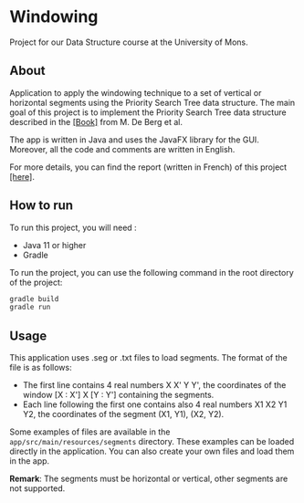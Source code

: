 # Windowing
Project for our Data Structure course at the University of Mons.

## About
Application to apply the windowing technique to a set of vertical or horizontal segments  using the Priority Search Tree data structure.
The main goal of this project is to implement the Priority Search Tree data structure described in the [[Book]](./pdf/reference.pdf) from M. De Berg et al.

The app is written in Java and uses the JavaFX library for the GUI. Moreover, all the code and comments are written in English.

For more details, you can find the report (written in French) of this project [[here]](./pdf/SDD___Windowing.pdf). 


## How to run
To run this project, you will need : 
- Java 11 or higher
- Gradle

To run the project, you can use the following command in the root directory of the project:
```bash
gradle build
gradle run
```

## Usage
This application uses .seg or .txt files to load segments. The format of the file is as follows:
- The first line contains 4 real numbers X X' Y Y', the coordinates of the window [X : X'] X [Y : Y'] containing the segments.
- Each line following the first one contains also 4 real numbers X1 X2 Y1 Y2, the coordinates of the segment (X1, Y1), (X2, Y2).

Some examples of files are available in the `app/src/main/resources/segments` directory. These examples can be loaded directly in the application.
You can also create your own files and load them in the app.

**Remark**: The segments must be horizontal or vertical, other segments are not supported.